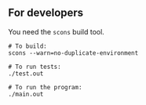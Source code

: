 ## For developers

You need the `scons` build tool.

```
# To build:
scons --warn=no-duplicate-environment

# To run tests:
./test.out

# To run the program:
./main.out
```
